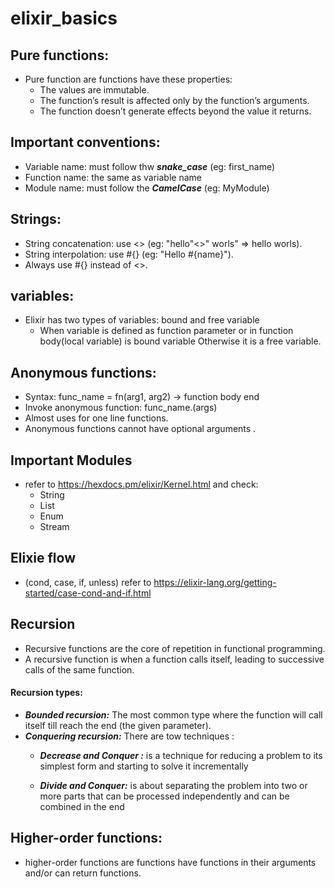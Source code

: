 # elixir_basics

## Pure functions:
 - Pure function are functions have these properties:
   * The values are immutable. 
   * The function’s result is affected only by the function’s arguments. 
   * The function doesn’t generate effects beyond the value it returns. 

## Important conventions:
 - Variable name: must follow thw ***snake_case*** (eg: first_name)
 - Function name: the same as variable name
 - Module name: must follow the ***CamelCase*** (eg: MyModule)  

## Strings:
 - String concatenation: use <> (eg: "hello"<>" worls" => hello worls).
 - String interpolation: use #{} (eg: "Hello #{name}"). 
 - Always use #{}  instead of <>.

## variables:
 - Elixir has two types of variables: bound and free variable 
   * When variable is defined as function parameter or in function body(local       variable) is bound variable Otherwise it is a free variable.  

## Anonymous functions:
 - Syntax: func_name = fn(arg1, arg2) -> function body end
 - Invoke anonymous function: func_name.(args)   
 - Almost uses for one line functions.
 - Anonymous functions cannot have optional arguments .    

## Important Modules 
* refer to https://hexdocs.pm/elixir/Kernel.html and check:
  - String
  - List
  - Enum
  - Stream

## Elixie flow 
* (cond, case, if, unless) refer to https://elixir-lang.org/getting-started/case-cond-and-if.html  


## Recursion 
* Recursive functions are the core of repetition in functional programming. 
* A recursive function is when a function calls itself, leading to successive calls of the same function.

#### Recursion types:
  - ***Bounded recursion:*** The most common type where the function will call
    itself till reach the end (the given        parameter).
  - ***Conquering recursion:*** There are tow techniques :
    * ***Decrease and Conquer :*** is a technique for reducing a problem to its simplest    form and starting to solve it incrementally
    
    * ***Divide and Conquer:*** is about separating the problem into two or more parts     that can be processed independently and can be combined in the end 

## Higher-order functions:
* higher-order functions are functions have functions in their arguments and/or      can return functions.